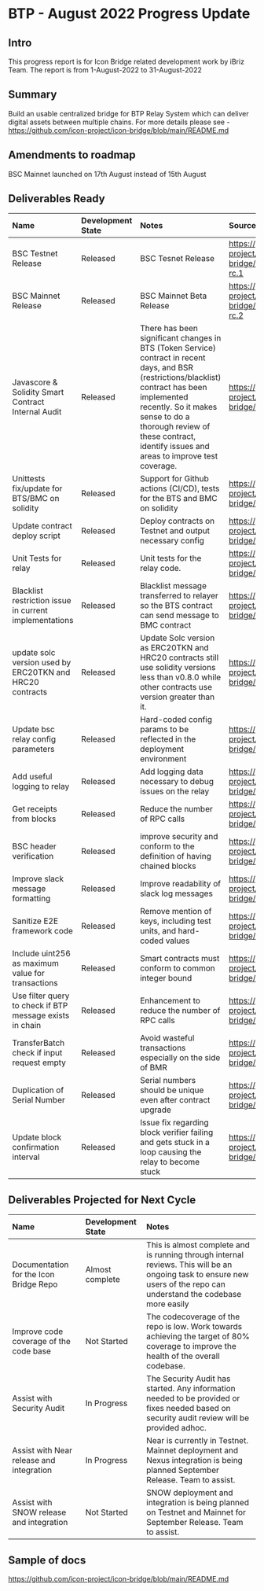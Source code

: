 # BTP - August 2022 Progress Update

## Intro
This progress report is for Icon Bridge related development work by iBriz Team. The report is from  1-August-2022 to 31-August-2022

## Summary
Build an usable centralized bridge for BTP Relay System which can deliver digital assets between multiple chains.
For more details please see - https://github.com/icon-project/icon-bridge/blob/main/README.md 

## Amendments to roadmap
BSC Mainnet launched on 17th August instead of 15th August

## Deliverables Ready


| Name | Development State | Notes | Source / location |
|:----- |:------------------ | :----| :----------------| 
| BSC Testnet Release | Released | BSC Tesnet Release| https://github.com/icon-project/icon-bridge/releases/tag/v0.0.9-rc.1 |
| BSC Mainnet Release | Released | BSC Mainnet Beta Release | https://github.com/icon-project/icon-bridge/releases/tag/v0.0.9-rc.2 |
| Javascore & Solidity Smart Contract Internal Audit| Released | There has been significant changes in BTS (Token Service) contract in recent days, and BSR (restrictions/blacklist) contract has been implemented recently. So it makes sense to do a thorough review of these contract, identify issues and areas to improve test coverage. | https://github.com/icon-project/icon-bridge/issues/25| 
| Unittests fix/update for BTS/BMC on solidity | Released | Support for Github actions (CI/CD), tests for the BTS and BMC on solidity | https://github.com/icon-project/icon-bridge/issues/146 | 
| Update contract deploy script | Released | Deploy contracts on Testnet and output necessary config | https://github.com/icon-project/icon-bridge/issues/180 | 
| Unit Tests for relay | Released | Unit tests for the relay code. | https://github.com/icon-project/icon-bridge/issues/143 |
| Blacklist restriction issue in current implementations | Released | Blacklist message transferred to relayer so the BTS contract can send message to BMC contract | https://github.com/icon-project/icon-bridge/issues/45 |
| update solc version used by ERC20TKN and HRC20 contracts | Released | Update Solc version as ERC20TKN and HRC20 contracts still use solidity versions less than v0.8.0 while other contracts use version greater than it. | https://github.com/icon-project/icon-bridge/issues/174 |
| Update bsc relay config parameters | Released | Hard-coded config params to be reflected in the deployment environment | https://github.com/icon-project/icon-bridge/issues/161 |
| Add useful logging to relay | Released | Add logging data necessary to debug issues on the relay | https://github.com/icon-project/icon-bridge/issues/159 |
| Get receipts from blocks| Released | Reduce the number of RPC calls | https://github.com/icon-project/icon-bridge/issues/240 |
| BSC header verification | Released | improve security and conform to the definition of having chained blocks | https://github.com/icon-project/icon-bridge/issues/243 |
| Improve slack message formatting | Released | Improve readability of slack log messages | https://github.com/icon-project/icon-bridge/issues/214 |
| Sanitize E2E framework code | Released | Remove mention of keys, including test units, and hard-coded values | https://github.com/icon-project/icon-bridge/issues/204 |
| Include uint256 as maximum value for transactions | Released |  Smart contracts must conform to common integer bound | https://github.com/icon-project/icon-bridge/issues/195 |
| Use filter query to check if BTP message exists in chain | Released |  Enhancement to reduce the number of RPC calls | https://github.com/icon-project/icon-bridge/issues/305 |
| TransferBatch check if input request empty | Released |  Avoid wasteful transactions especially on the side of BMR | https://github.com/icon-project/icon-bridge/issues/251 |
| Duplication of Serial Number  | Released |  Serial numbers should be unique even after contract upgrade | https://github.com/icon-project/icon-bridge/issues/324 |
| Update block confirmation interval | Released |  Issue fix regarding block verifier failing and gets stuck in a loop causing the relay to become stuck | https://github.com/icon-project/icon-bridge/issues/322|



## Deliverables Projected for Next Cycle


| Name | Development State | Notes |
|:-----|:------------------|:-----|
| Documentation for the Icon Bridge Repo | Almost complete | This is almost complete and is running through internal reviews. This will be an ongoing task to ensure new users of the repo can understand the codebase more easily |
| Improve code coverage of the code base | Not Started | The codecoverage of the repo is low. Work towards achieving the target of 80% coverage to improve the health of the overall codebase. |
| Assist with Security Audit | In Progress | The Security Audit has started. Any information needed to be provided or fixes needed based on security audit review will be provided adhoc.|
| Assist with Near release and integration | In Progress | Near is currently in Testnet. Mainnet deployment and Nexus integration is being planned September Release. Team to assist. |
| Assist with SNOW release and integration | Not Started | SNOW deployment and integration is being planned on Testnet and Mainnet for September Release. Team to assist. |



## Sample of docs
https://github.com/icon-project/icon-bridge/blob/main/README.md 
